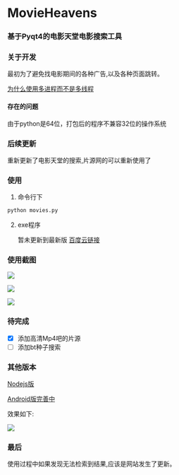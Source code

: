 # MovieHeavens
### 基于Pyqt4的电影天堂电影搜索工具

### 关于开发
最初为了避免找电影期间的各种广告,以及各种页面跳转。<p>
[为什么使用多进程而不是多线程](http://www.360doc.com/content/16/0415/17/1317564_550896090.shtml)

#### 存在的问题
由于python是64位，打包后的程序不兼容32位的操作系统

### 后续更新
重新更新了电影天堂的搜索,片源网的可以重新使用了

### 使用
1. 命令行下
```python
python movies.py
```
2. exe程序 <p>暂未更新到最新版
[百度云链接](http://pan.baidu.com/s/1pLTJpkZ)

### 使用截图
![](http://ww3.sinaimg.cn/large/d9e82fa4jw1f7fhto35i1j20bp09ewh6.jpg) <p>
![](http://ww1.sinaimg.cn/large/d9e82fa4jw1f7fhu0fngnj20bp09eacs.jpg) <p>
![](http://ww2.sinaimg.cn/large/d9e82fa4jw1f7fhu8rpboj20bp09e76s.jpg) 

### 待完成
- [x] 添加高清Mp4吧的片源
- [ ] 添加bt种子搜索

### 其他版本
[Nodejs版](https://github.com/lt94/Electron-Practice/tree/master/MovieHeavens)<p>
[Android版完善中](https://github.com/lt94/Android/tree/master/SearchMovies)<p>
效果如下:<p>
![](http://ww1.sinaimg.cn/large/d9e82fa4jw1f7nbrv5awxg207i0dcdka.gif)
### 最后
使用过程中如果发现无法检索到结果,应该是网站发生了更新。<p>



